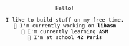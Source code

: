 <p align='center'>
	<samp>
		Hello!<br />
		<br />
		I like to build stuff on my free time.<br />
		🔭 I'm currently working on <b>libasm</b><br />
		🌱 I'm currently learning <b>ASM</b><br />
		🎒 I'm at school <b>42 Paris</b>
	</samp>
</p>